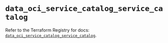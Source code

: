 # `data_oci_service_catalog_service_catalog`

Refer to the Terraform Registry for docs: [`data_oci_service_catalog_service_catalog`](https://registry.terraform.io/providers/oracle/oci/7.19.0/docs/data-sources/service_catalog_service_catalog).
